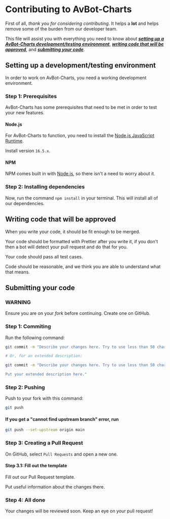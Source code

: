 # Contributing to AvBot-Charts

First of all, _thank you for considering contributing_. It helps a **lot** and
helps remove some of the burden from our developer team.

This file will assist you with everything you need to know about
[**_setting up a AvBot-Charts development/testing environment_**](#setting-up-a-developmenttesting-environment),
[**_writing code that will be approved_**](#writing-code-that-will-be-approved),
and [**_submitting your code_**](#submitting-your-code).

## Setting up a development/testing environment

In order to work on AvBot-Charts, you need a working development environment.

### Step 1: Prerequisites

AvBot-Charts has some prerequisites that need to be met in order to test your new
features.

#### Node.js

For AvBot-Charts to function, you need to install the
[Node.js JavaScript Runtime](https://nodejs.org/).

Install version `16.5.x`.

#### NPM

NPM comes built in with [Node.js](#nodejs), so there isn't a need to worry about
it.

### Step 2: Installing dependencies

Now, run the command `npm install` in your terminal. This will install all of
our dependencies.

## Writing code that will be approved

When you write your code, it should be fit enough to be merged.

Your code should be formatted with Prettier after you write it, if you don't
then a bot will detect your pull request and do that for you.

Your code should pass all test cases.

Code should be reasonable, and we think you are able to understand what that
means.

## Submitting your code

### WARNING

Ensure you are on your _fork_ before continuing. Create one on GitHub.

### Step 1: Commiting

Run the following command:

```bash
git commit -m "Describe your changes here. Try to use less than 50 characters."

# Or, for an extended description:

git commit -m "Describe your changes here. Try to use less than 50 characters.

Put your extended description here."
```

### Step 2: Pushing

Push to your fork with this command:

```bash
git push
```

#### If you get a "cannot find upstream branch" error, run

```bash
git push --set-upstream origin main
```

### Step 3: Creating a Pull Request

On GitHub, select `Pull Requests` and open a new one.

#### Step 3.1: Fill out the template

Fill out our Pull Request template.

Put useful information about the changes there.

### Step 4: All done

Your changes will be reviewed soon. Keep an eye on your pull request!
